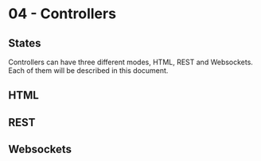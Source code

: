 # 04 - Controllers

## States

Controllers can have three different modes, HTML, REST and Websockets. Each of them will be described in this document.

## HTML

## REST

## Websockets
